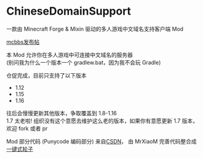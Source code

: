 # ChineseDomainSupport
一款由 Minecraft Forge &amp; Mixin 驱动的多人游戏中文域名支持客户端 Mod

[mcbbs发布帖](https://www.mcbbs.net/thread-1220753-1-1.html)

本 Mod 允许你在多人游戏中可连接中文域名的服务器  
(别问我为什么一个版本一个 gradlew.bat，因为我不会玩 Gradle)  

仓促完成，目前只支持了以下版本

* 1.12
* 1.15
* 1.16

往后会慢慢更新其他版本，争取覆盖到 1.8-1.16  
1.7 太老啦! 组织没有这个意愿去维护这么老的版本，如果你有意愿更新 1.7 版本，欢迎 fork 或者 pr  


Mod 部分代码 (Punycode 编码部分) 来自[CSDN](https://blog.csdn.net/weixin_31720623/article/details/114351185)， 由 MrXiaoM 完善代码整合成[一键式轮子](https://blog.csdn.net/qq_35312082/article/details/118271152)
